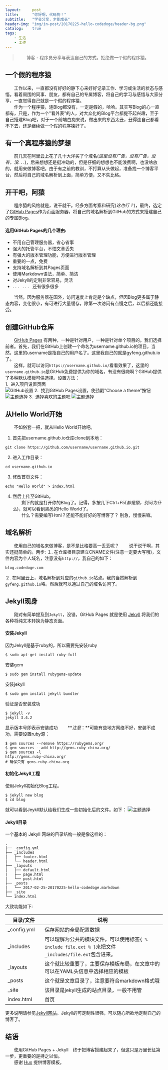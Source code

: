 ```yaml
---
layout:     post
title:      "你好啊，代码狗！"
subtitle:   "学会分享，才能成长"
header-img: "img/in-post/20170225-hello-codedoge/header-bg.png"
catalog:    true
tags:
    - 生活
    - 工作
---
```

> &#8195;&#8195;博客 - 程序员分享与表达自己的方式。拒绝做一个假的程序猿。

## 一个假的程序猿
&#8195;&#8195;工作以来，一直都没有好好的静下心来好好记录工作、学习或生活的状态与感悟。看着周围的同事、朋友，都有自己的专属博客，将自己的学习与感悟与大家分享，一直觉得自己就是一个假的程序猿。  
&#8195;&#8195;作为一个程序猿，连Blog都没有，一定是假的，哈哈。其实写Blog的心一直都有，只是，作为一个"看外表"的人，对大众化的Blog平台都提不起兴趣，至于自己搭建Blog吧，对于一个前端白痴来说，做出来的东西太丑，丑得连自己都看不下去，还是继续做一个假的程序猿好了。

## 有一个真程序猿的梦想
&#8195;&#8195;前几天在阿里云上花了几十大洋买了个域名(_这里没有广告，没有广告，没有，没. . ._)，后来想想还是挺冲动的，但是仔细的想想也不能浪费啊，也没啥放的，就用来做博客吧。由于有之前的教训，不打算从头做起，准备找一个博客平台，然后将自己的域名解析到上面，简单方便，又不失比格。
## 开干吧，阿猿
&#8195;&#8195;程序猿的风格就是，说干就干。经多方面考察和研究(_这也行？_)，最终，选定了[GitHub Pages](https://pages.github.com/)作为页面服务器，将自己的域名解析到GitHub的方式来搭建自己的专属Blog。  
#### 选用GitHub Pages的几个理由:
- 不用自己管理服务器，省心省事
- 强大的托管平台，不怕文章丢失
- 有强大的版本管理功能，方便进行版本管理
- 重要的一点，免费
- 支持域名解析到其Pages页面
- 使用Markdown语法，简单、简洁
- 对Jekyll的定制非常容易，灵活
- . . .&nbsp;&nbsp;&nbsp;. . .&nbsp;&nbsp;&nbsp;还有很多很多

&#8195;&#8195;当然，因为服务器在国外，访问速度上肯定是个缺点，但因Blog更多属于静态内容，变化很小，有可进行大量缓存，除第一次访问有点慢之后，以后都还能接受。

## 创建GitHub仓库
&#8195;&#8195;[GitHub Pages](https://pages.github.com/) 有两种，一种是针对用户，一种是针对单个项目的。我们选择前者。首先，我们在GitHub上创建一个命名为username.github.io的项目，当然，这里的username是指自己的用户名了。这里我自己的就是gyfeng.github.io了。  
&#8195;&#8195;这样，就可以访问`https://username.github.io/`看看效果了，这里的`username.github.io`是GitHub免费提供为你的域名，有没有很嗨啊？GitHub提供了多种默认模板可供选择。设置方法：  
1.&nbsp;&nbsp;进入项目设置页面  
![GitHub设置](/img/in-post/20170225-hello-codedoge/github-project-setting.png)
2.&nbsp;&nbsp;找到GitHub Pages设置，使劲戳"Choose a theme"按钮
![主题选择](/img/in-post/20170225-hello-codedoge/github-launch-theme-chooser.png)
3.&nbsp;&nbsp;选择喜欢的主题吧
![主题选择](/img/in-post/20170225-hello-codedoge/github-theme-choose.png)
## 从Hello World开始
&#8195;&#8195;不如俗套一把，就从Hello World开始吧。
1. 首先把username.github.io仓库clone到本地：
```
git clone https://github.com/username/username.github.io.git
```
2. 进入工作目录：
```
cd username.github.io
```
3. 修改首页文件：
```
echo "Hello World" > index.html
```
4. 然后上传至GitHub。  
&#8195;&#8195;剩下的就是打开你的Blog了。记得，多按几下Ctrl+F5(_都是猿，别问为什么_)，就可以看到熟悉的Hello World了。  
&#8195;&#8195;什么？需要编写Html？还能不能好好的写博客了？ 别急，慢慢来嘛。

## 域名解析
&#8195;&#8195;使用自己的域名来做博客，是不是比格要高一丢丢呢？　　
说干说干啊，其实还挺简单的。两步:
１. 在仓库根目录建立CNAME文件(注意一定要大写哦)，文件内容为个人域名，注意没有`http://`，我自己的如下：
```
blog.codedoge.com
```
２. 在阿里云上，域名解析到对应的`github.io`站点。我的当然解析到`gyfeng.github.io`咯。然后就可以通过自己的域名访问了。

## Jekyll现身
&#8195;&#8195;刚对有简单提及到`Jekyll`，没错，GitHub Pages 就是使用 [Jekyll](http://jekyllcn.com/) 将我们的各种将纯文本转换为静态页面。
#### 安装Jekyll
因为Jekyll是基于ruby的，所以需要先安装ruby
```
$ sudo apt-get install ruby-full
```
安装gem
```
$ sudo gem install rubygems-update
```
安装jekyll
```
$ sudo gem install jekyll bundler
```
验证是否安装成功
```
$ jekyll -v
jekyll 3.4.2
```
显示版本号即表示安装成功　　
**_注意_：**可能有些地方网络不好，安装不成功，需要设置ruby源：
```
$ gem sources --remove https://rubygems.org/
$ gem sources --add http://gems.ruby-china.org/
$ gem sources -l
http://gems.ruby-china.org/
# 确保只有 gems.ruby-china.org
```
#### 初始化Jekyll工程
使用Jekyll初始化Blog工程。
```
$ jekyll new blog
$ cd blog
```
就可以看到Jeykll默认给我们生成一些初始化后的文件。如下：
![主题选择](/img/in-post/20170225-hello-codedoge/jekyll-inti-dir.png)
#### Jekyll目录
一个基本的 Jekyll 网站的目录结构一般是像这样的：
```
.
├── _config.yml
├── _includes
|   ├── footer.html
|   └── header.html
├── _layouts
|   ├── default.html
|   ├── page.html
|   └── post.html
├── _posts
|   └── 2017-02-25-20170225-hello-codedoge.markdown
├── _site
└── index.html
```
大致功能如下:

| 目录/文件 | 说明 |
|--------|--------|
|  _config.yml　 |  保存网站的全局配置数据   |
|  _includes　 |  可以理解为公共的模块文件，可以使用标签`{ % include file.ext % }`来把文件`_includes/file.ext`包含进来。  |
|  _layouts　 |  这个就比较重要了，主要保存模板布局，在文章中的可以在YAML头信息中选择相应的模板  |
|  _posts |  这个就是文章目录了，注意要符合markdown格式哦  |
|  _site |  该目录是jekyll生成的站点目录，一般不用管  |
|  index.html |  首页  |

更多说明请参见[Jekyll网站](http://jekyllcn.com/)。Jekyll的可定制性很强，可以随心所欲地定制自己的博客了。

## 结语
&#8195;&#8195;使用GitHub Pages + Jekyll　终于把博客搭建起来了，但这只是万里长征第一步，更重要的是持之以恒。  
&#8195;&#8195;感谢 [Hux](https://huangxuan.me/) 提供博客模板。